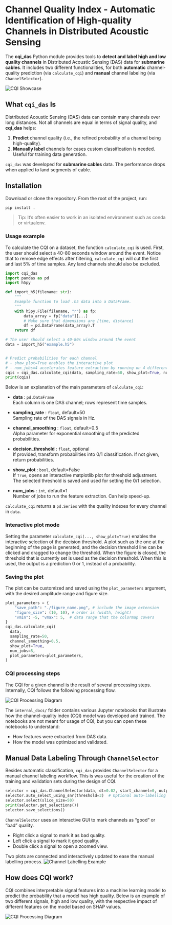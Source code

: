 # Channel Quality Index - Automatic Identification of High-quality Channels in Distributed Acoustic Sensing

The **cqi_das** Python module provides tools to **detect and label high and low quality channels** in Distributed Acoustic Sensing (DAS) data for **submarine cables**. It includes two different functionalities, for both **automatic** channel-quality prediction (via `calculate_cqi`) and **manual** channel labeling (via `ChannelSelector`).

![CQI Showcase](figures/cqi_showcase_plot.jpg)

## What `cqi_das` Is

Distributed Acoustic Sensing (DAS) data can contain many channels over long distances. Not all channels are equal in terms of signal quality, and **cqi_das** helps:
1. **Predict** channel quality (i.e., the refined probability of a channel being high-quality).
2. **Manually label** channels for cases custom classification is needed. Useful for training data generation.

`cqi_das` was developed for **submarine cables** data. The performance drops when applied to land segments of cable.

## Installation

Download or clone the repository. From the root of the project, run:

```bash
pip install .
```
> Tip: It’s often easier to work in an isolated environment such as conda or virtualenv.



### Usage example

To calculate the CQI on a dataset, the function `calculate_cqi` is used. First, the user should select a 
40-80 seconds window around the event. Notice that to remove edge effects after filtering, `calculate_cqi` will cut the first and last 5% of time samples. Any land channels should also be excluded.

```python
import cqi_das
import pandas as pd
import h5py

def import_h5(filename: str):
    """
    Example function to load .h5 data into a DataFrame.
    """
    with h5py.File(filename, "r") as fp:
        data_array = fp["data"][...]
        # Make sure that dimensions are [time, distance]
        df = pd.DataFrame(data_array).T
    return df

# The user should select a 40-80s window around the event
data = import_h5("example.h5")


# Predict probabilities for each channel
# - show_plot=True enables the interactive plot
# - num_jobs=4 accelerates feature extraction by running on 4 different processes
cqis = cqi_das.calculate_cqi(data, sampling_rate=50, show_plot=True, num_jobs=4)
print(cqis)
```

Below is an explanation of the main parameters of `calculate_cqi`:

- **data** : `pd.DataFrame`  
  Each column is one DAS channel; rows represent time samples.

- **sampling_rate** : `float`, default=50  
  Sampling rate of the DAS signals in Hz.

- **channel_smoothing** : `float`, default=0.5  
  Alpha parameter for exponential smoothing of the predicted probabilities.

- **decision_threshold** : `float`, optional  
  If provided, transform probabilities into 0/1 classification. If not given, return probabilities.

- **show_plot** : `bool`, default=False  
  If `True`, opens an interactive matplotlib plot for threshold adjustment. The selected threshold is saved and used for setting the 0/1 selection.

- **num_jobs** : `int`, default=1   
  Number of jobs to run the feature extraction. Can help speed-up.

`calculate_cqi` returns a `pd.Series` with the quality indexes for every channel in `data`. 

### Interactive plot mode

Setting the parameter `calculate_cqi(..., show_plot=True)` enables the interactive selection of the decision threshold. A plot such as the one at the beginning of the page is generated, and the decision threshold line can be clicked and
dragged to change the threshold. When the figure is closed, the threshold that is currently set is used as the decision threshold. When this is used, the output is a prediction 0 or 1, instead of a probability.

### Saving the plot
The plot can be customized and saved using the `plot_parameters` argument, with the desired amplitude range and figure size. 
```python
plot_parameters = {
    "save_path": "./figure_name.png", # include the image extension
    "figure_size": (10, 10), # order is (width, height)
    "vmin": -5, "vmax": 5,  # data range that the colormap covers
}
cqi_das.calculate_cqi(
  data,
  sampling_rate=50,
  channel_smoothing=0.5,
  show_plot=True,
  num_jobs=8,
  plot_parameters=plot_parameters,
)
```


### CQI processing steps

The CQI for a given channel is the result of several processing steps. Internally, CQI follows the following processing flow.

![CQI Processing Diagram](figures/diagram-processing-wb.png)

The `internal_docs/` folder contains various Jupyter notebooks that illustrate how the channel-quality index (CQI) model was developed and trained. The notebooks are not meant for usage of CQI, but you can open these notebooks to understand:
- How features were extracted from DAS data.
- How the model was optimized and validated.


## Manual Data Labeling Through `ChannelSelector`
Besides automatic classification, `cqi_das` provides `ChannelSelector` for a manual channel labeling workflow. This is was useful for the creation of the training and validation sets during the design of CQI.

```python
selector = cqi_das.ChannelSelector(data, dt=0.02, start_channel=0, output_fname="mylabels.csv")
selector.auto_select_using_snr(threshold=3)  # Optional auto-labelling step
selector.select(slice_size=50)
print(selector.get_selections())
selector.save_selections()

```

`ChannelSelector` uses an interactive GUI to mark channels as “good” or “bad” quality. 
- Right click a signal to mark it as bad quality.
- Left click a signal to mark it good quality.
- Double click a signal to open a zoomed view.

Two plots are connected and interactively updated to ease the manual labelling process.
![Channel Labelling Example](figures/channel_selector-big.jpg)

## How does CQI work?

CQI combines interpretable signal features into a machine learning model to predict the probability that a model has high quality. Below is an example of two different signals, high and low quality, with the respective impact of different
features on the model based on SHAP values.

![CQI Processing Diagram](figures/example_signals.jpg)
